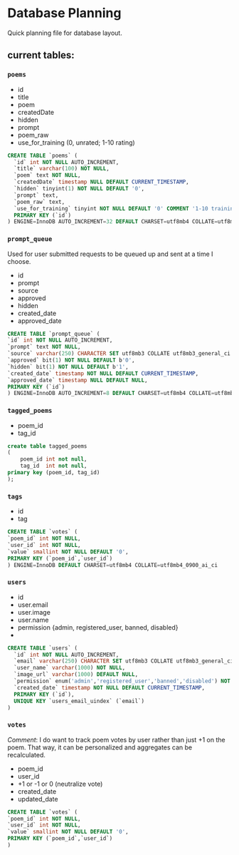# Database Planning 

Quick planning file for database layout.

## current tables:

### `poems`
- id
- title
- poem 
- createdDate
- hidden
- prompt
- poem_raw
- use_for_training (0, unrated; 1-10 rating)

```sql
CREATE TABLE `poems` (
  `id` int NOT NULL AUTO_INCREMENT,
  `title` varchar(100) NOT NULL,
  `poem` text NOT NULL,
  `createdDate` timestamp NULL DEFAULT CURRENT_TIMESTAMP,
  `hidden` tinyint(1) NOT NULL DEFAULT '0',
  `prompt` text,
  `poem_raw` text,
  `use_for_training` tinyint NOT NULL DEFAULT '0' COMMENT '1-10 training rating system; higher rating more valuable for training training',
  PRIMARY KEY (`id`)
) ENGINE=InnoDB AUTO_INCREMENT=32 DEFAULT CHARSET=utf8mb4 COLLATE=utf8mb4_0900_ai_ci
```

### `prompt_queue` 
Used for user submitted requests to be queued up and sent 
at a time I choose. 

- id
- prompt
- source
- approved
- hidden
- created_date
- approved_date

```sql
CREATE TABLE `prompt_queue` (
`id` int NOT NULL AUTO_INCREMENT,
`prompt` text NOT NULL,
`source` varchar(250) CHARACTER SET utf8mb3 COLLATE utf8mb3_general_ci DEFAULT NULL,
`approved` bit(1) NOT NULL DEFAULT b'0',
`hidden` bit(1) NOT NULL DEFAULT b'1',
`created_date` timestamp NOT NULL DEFAULT CURRENT_TIMESTAMP,
`approved_date` timestamp NULL DEFAULT NULL,
PRIMARY KEY (`id`)
) ENGINE=InnoDB AUTO_INCREMENT=8 DEFAULT CHARSET=utf8mb4 COLLATE=utf8mb4_0900_ai_ci
```

### `tagged_poems`

- poem_id
- tag_id

```sql
create table tagged_poems
(
    poem_id int not null,
    tag_id  int not null,
primary key (poem_id, tag_id)
);
```


### `tags`

- id
- tag

```sql
CREATE TABLE `votes` (
`poem_id` int NOT NULL,
`user_id` int NOT NULL,
`value` smallint NOT NULL DEFAULT '0',
PRIMARY KEY (`poem_id`,`user_id`)
) ENGINE=InnoDB DEFAULT CHARSET=utf8mb4 COLLATE=utf8mb4_0900_ai_ci
```


### `users`

- id
- user.email
- user.image
- user.name
- permission {admin, registered_user, banned, disabled}
- 
```sql
CREATE TABLE `users` (
  `id` int NOT NULL AUTO_INCREMENT,
  `email` varchar(250) CHARACTER SET utf8mb3 COLLATE utf8mb3_general_ci NOT NULL,
  `user_name` varchar(1000) NOT NULL,
  `image_url` varchar(1000) DEFAULT NULL,
  `permission` enum('admin','registered_user','banned','disabled') NOT NULL DEFAULT 'registered_user',
  `created_date` timestamp NOT NULL DEFAULT CURRENT_TIMESTAMP,
  PRIMARY KEY (`id`),
  UNIQUE KEY `users_email_uindex` (`email`)
)
```

### `votes`

_Comment_: I do want to track poem votes by user
rather than just +1 on the poem. That way, it can 
be personalized and aggregates can be recalculated.

- poem_id
- user_id
- +1 or -1 or 0 (neutralize vote)
- created_date
- updated_date

```sql
CREATE TABLE `votes` (
`poem_id` int NOT NULL,
`user_id` int NOT NULL,
`value` smallint NOT NULL DEFAULT '0',
PRIMARY KEY (`poem_id`,`user_id`)
) 
```




